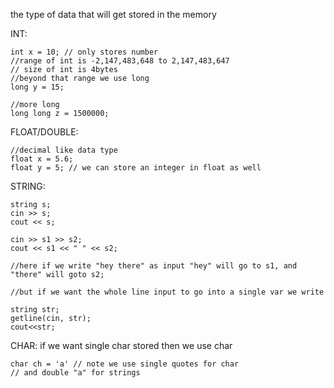 
the type of data that will get stored in the memory



INT:
```
int x = 10; // only stores number
//range of int is -2,147,483,648 to 2,147,483,647
// size of int is 4bytes
//beyond that range we use long 
long y = 15;

//more long
long long z = 1500000;
```



FLOAT/DOUBLE:

```
//decimal like data type
float x = 5.6;
float y = 5; // we can store an integer in float as well
```



STRING:

```
string s;
cin >> s; 
cout << s;
```

```
cin >> s1 >> s2;
cout << s1 << " " << s2;

//here if we write "hey there" as input "hey" will go to s1, and "there" will goto s2;

//but if we want the whole line input to go into a single var we write

string str;
getline(cin, str);
cout<<str;
```



CHAR:
if we want single char stored then we use char

```
char ch = 'a' // note we use single quotes for char 
// and double "a" for strings
```